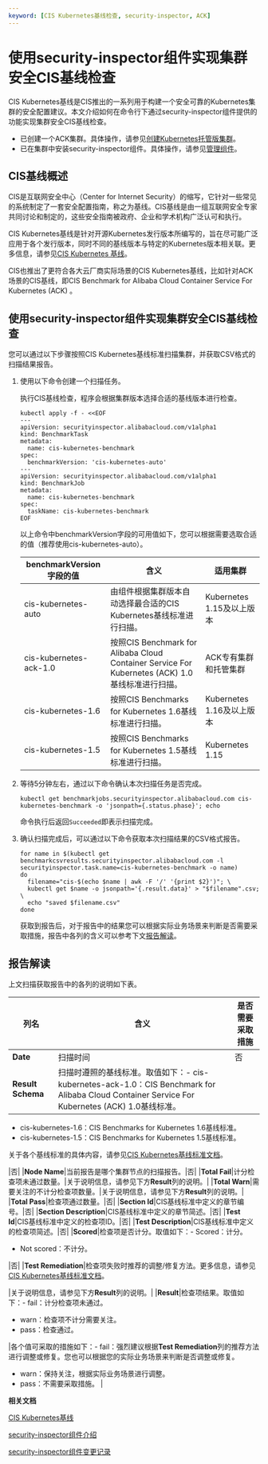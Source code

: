 ```yaml
---
keyword: [CIS Kubernetes基线检查, security-inspector, ACK]
---
```


# 使用security-inspector组件实现集群安全CIS基线检查

CIS Kubernetes基线是CIS推出的一系列用于构建一个安全可靠的Kubernetes集群的安全配置建议。本文介绍如何在命令行下通过security-inspector组件提供的功能实现集群安全CIS基线检查。

-   已创建一个ACK集群。具体操作，请参见[创建Kubernetes托管版集群](/cn.zh-CN/Kubernetes集群用户指南/集群/创建集群/创建Kubernetes托管版集群.md)。
-   已在集群中安装security-inspector组件。具体操作，请参见[管理组件](/cn.zh-CN/Kubernetes集群用户指南/集群/升级集群/管理组件.md)。

## CIS基线概述

CIS是互联网安全中心（Center for Internet Security）的缩写，它针对一些常见的系统制定了一套安全配置指南，称之为基线。CIS基线是由一组互联网安全专家共同讨论和制定的，这些安全指南被政府、企业和学术机构广泛认可和执行。

CIS Kubernetes基线是针对开源Kubernetes发行版本所编写的，旨在尽可能广泛应用于各个发行版本，同时不同的基线版本与特定的Kubernetes版本相关联。更多信息，请参见[CIS Kubernetes 基线](https://www.cisecurity.org/benchmark/kubernetes/)。

CIS也推出了更符合各大云厂商实际场景的CIS Kubernetes基线，比如针对ACK场景的CIS基线，即CIS Benchmark for Alibaba Cloud Container Service For Kubernetes \(ACK\) 。

## 使用security-inspector组件实现集群安全CIS基线检查

您可以通过以下步骤按照CIS Kubernetes基线标准扫描集群，并获取CSV格式的扫描结果报告。

1.  使用以下命令创建一个扫描任务。

    执行CIS基线检查，程序会根据集群版本选择合适的基线版本进行检查。

    ```
    kubectl apply -f - <<EOF
    ---
    apiVersion: securityinspector.alibabacloud.com/v1alpha1
    kind: BenchmarkTask
    metadata:
      name: cis-kubernetes-benchmark
    spec:
      benchmarkVersion: 'cis-kubernetes-auto'
    ---
    apiVersion: securityinspector.alibabacloud.com/v1alpha1
    kind: BenchmarkJob
    metadata:
      name: cis-kubernetes-benchmark
    spec:
      taskName: cis-kubernetes-benchmark
    EOF
    ```

    以上命令中benchmarkVersion字段的可用值如下，您可以根据需要选取合适的值（推荐使用cis-kubernetes-auto）。

    |benchmarkVersion字段的值|含义|适用集群|
    |--------------------|--|----|
    |cis-kubernetes-auto|由组件根据集群版本自动选择最合适的CIS Kubernetes基线标准进行扫描。|Kubernetes 1.15及以上版本|
    |cis-kubernetes-ack-1.0|按照CIS Benchmark for Alibaba Cloud Container Service For Kubernetes \(ACK\) 1.0基线标准进行扫描。|ACK专有集群和托管集群|
    |cis-kubernetes-1.6|按照CIS Benchmarks for Kubernetes 1.6基线标准进行扫描。|Kubernetes 1.16及以上版本|
    |cis-kubernetes-1.5|按照CIS Benchmarks for Kubernetes 1.5基线标准进行扫描。|Kubernetes 1.15|

2.  等待5分钟左右，通过以下命令确认本次扫描任务是否完成。

    ```
    kubectl get benchmarkjobs.securityinspector.alibabacloud.com cis-kubernetes-benchmark -o 'jsonpath={.status.phase}'; echo
    ```

    命令执行后返回`Succeeded`即表示扫描完成。

3.  确认扫描完成后，可以通过以下命令获取本次扫描结果的CSV格式报告。

    ```
    for name in $(kubectl get benchmarkcsvresults.securityinspector.alibabacloud.com -l securityinspector.task.name=cis-kubernetes-benchmark -o name)
    do
      filename="cis-$(echo $name | awk -F '/' '{print $2}')"; \
      kubectl get $name -o jsonpath='{.result.data}' > "$filename".csv; \
      echo "saved $filename.csv"
    done
    ```

    获取到报告后，对于报告中的结果您可以根据实际业务场景来判断是否需要采取措施，报告中各列的含义可以参考下文[报告解读](#section_bi2_4re_m60)。


## 报告解读

上文扫描获取报告中的各列的说明如下表。

|列名|含义|是否需要采取措施|
|--|--|--------|
|**Date**|扫描时间|否|
|**Result Schema**|扫描时遵照的基线标准。取值如下：-   cis-kubernetes-ack-1.0：CIS Benchmark for Alibaba Cloud Container Service For Kubernetes \(ACK\) 1.0基线标准。
-   cis-kubernetes-1.6：CIS Benchmarks for Kubernetes 1.6基线标准。
-   cis-kubernetes-1.5：CIS Benchmarks for Kubernetes 1.5基线标准。

关于各个基线标准的具体内容，请参见[CIS Kubernetes基线标准文档](https://www.cisecurity.org/benchmark/kubernetes/)。

|否|
|**Node Name**|当前报告是哪个集群节点的扫描报告。|否|
|**Total Fail**|计分检查项未通过数量。|关于说明信息，请参见下方**Result**列的说明。|
|**Total Warn**|需要关注的不计分检查项数量。|关于说明信息，请参见下方**Result**列的说明。|
|**Total Pass**|检查项通过数量。|否|
|**Section Id**|CIS基线标准中定义的章节编号。|否|
|**Section Description**|CIS基线标准中定义的章节简述。|否|
|**Test Id**|CIS基线标准中定义的检查项ID。|否|
|**Test Description**|CIS基线标准中定义的检查项简述。|否|
|**Scored**|检查项是否计分。取值如下：-   Scored：计分。
-   Not scored：不计分。

|否|
|**Test Remediation**|检查项失败时推荐的调整/修复方法。更多信息，请参见[CIS Kubernetes基线标准文档](https://www.cisecurity.org/benchmark/kubernetes/)。

|关于说明信息，请参见下方**Result**列的说明。|
|**Result**|检查项结果。取值如下：-   fail：计分检查项未通过。
-   warn：检查项不计分需要关注。
-   pass：检查通过。

|各个值可采取的措施如下：-   fail：强烈建议根据**Test Remediation**列的推荐方法进行调整或修复。您也可以根据您的实际业务场景来判断是否调整或修复。
-   warn：保持关注，根据实际业务场景进行调整。
-   pass：不需要采取措施。 |

**相关文档**  


[CIS Kubernetes基线](https://www.cisecurity.org/benchmark/kubernetes/)

[security-inspector组件介绍](/cn.zh-CN/新功能发布记录/组件介绍与变更记录/security-inspector/security-inspector组件介绍.md)

[security-inspector组件变更记录](/cn.zh-CN/新功能发布记录/组件介绍与变更记录/security-inspector/security-inspector组件变更记录.md)

